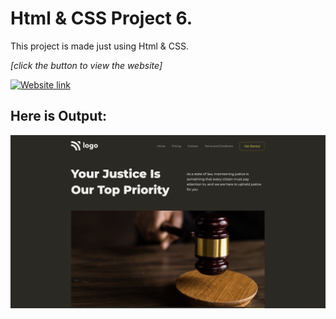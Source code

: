 # Html & CSS Project 6. 

This project is made just using Html & CSS.

*[click the button to view the website]* 

[![Website link](https://img.shields.io/badge/Website-Link-green)](https://htmlandcss-project6.netlify.app/)

## Here is Output:

![output](./output.png)